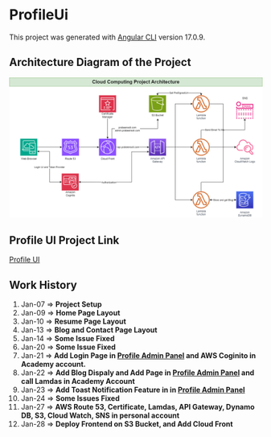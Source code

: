 # ProfileUi

This project was generated with [Angular CLI](https://github.com/angular/angular-cli) version 17.0.9.

## Architecture Diagram of the Project

![Architecture Diagram of the Projects](/PrabeenSotiArchitecture.png)

## Profile UI Project Link

[Profile UI](https://github.com/prabeensoti/profile-ui) 

## Work History
1. Jan-07 => **Project Setup**
2. Jan-09 => **Home Page Layout**
3. Jan-10 => **Resume Page Layout**
4. Jan-13 => **Blog and Contact Page Layout**
5. Jan-14 => **Some Issue Fixed**
6. Jan-20 => **Some Issue Fixed**
7. Jan-21 => **Add Login Page in [Profile Admin Panel](https://github.com/prabeensoti/profile-admin) and AWS Coginito in Academy account.**
8. Jan-22 => **Add Blog Dispaly and Add Page in [Profile Admin Panel](https://github.com/prabeensoti/profile-admin)  and call Lamdas in Academy Account**
9. Jan-23 => **Add Toast Notification Feature in in [Profile Admin Panel](https://github.com/prabeensoti/profile-admin)**
10. Jan-24 => **Some Issues Fixed**
11. Jan-27 => **AWS Route 53, Certificate, Lamdas, API Gateway, Dynamo DB, S3, Cloud Watch, SNS in  personal account**
12. Jan-28 => **Deploy Frontend on S3 Bucket, and Add Cloud Front**
